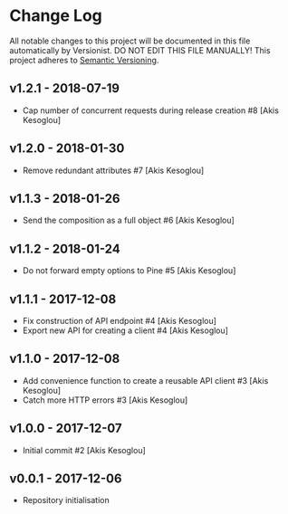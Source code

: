 # Change Log

All notable changes to this project will be documented in this file
automatically by Versionist. DO NOT EDIT THIS FILE MANUALLY!
This project adheres to [Semantic Versioning](http://semver.org/).

## v1.2.1 - 2018-07-19

* Cap number of concurrent requests during release creation #8 [Akis Kesoglou]

## v1.2.0 - 2018-01-30

* Remove redundant attributes #7 [Akis Kesoglou]

## v1.1.3 - 2018-01-26

* Send the composition as a full object #6 [Akis Kesoglou]

## v1.1.2 - 2018-01-24

* Do not forward empty options to Pine #5 [Akis Kesoglou]

## v1.1.1 - 2017-12-08

* Fix construction of API endpoint #4 [Akis Kesoglou]
* Export new API for creating a client #4 [Akis Kesoglou]

## v1.1.0 - 2017-12-08

* Add convenience function to create a reusable API client #3 [Akis Kesoglou]
* Catch more HTTP errors #3 [Akis Kesoglou]

## v1.0.0 - 2017-12-07

* Initial commit #2 [Akis Kesoglou]

## v0.0.1 - 2017-12-06

* Repository initialisation
